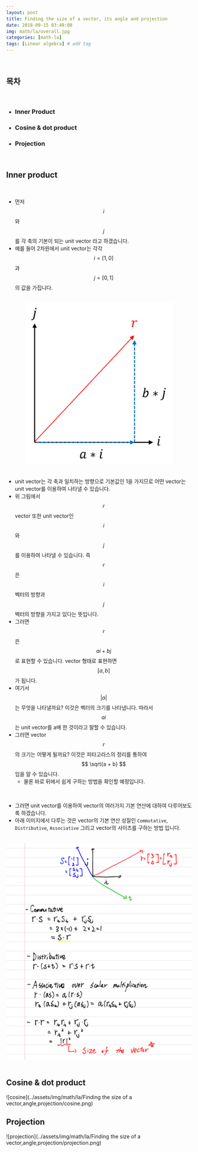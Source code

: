 ```yaml
---
layout: post
title: Finding the size of a vector, its angle and projection  
date: 2018-09-15 03:49:00
img: math/la/overall.jpg
categories: [math-la] 
tags: [Linear algebra] # add tag
---
```


<br>

## **목차**

<br>

- ### Inner Product
- ### Cosine & dot product
- ### Projection

<br>

## **Inner product**

<br>

- 먼저 $$ i $$ 와 $$ j $$를 각 축의 기본이 되는 unit vector 라고 하겠습니다.
- 예를 들어 2차원에서 unit vector는 각각 $$ i = [1, 0] $$ 과 $$ j = [0, 1] $$의 값을 가집니다.

<br>
<center><img src="../assets/img/math/la/Finding the size of a vector,angle,projection/0.png" alt="Drawing" style="width: 400px;"/></center>
<br>   

- unit vector는 각 축과 일치하는 방향으로 기본값인 1을 가지므로 어떤 vector는 unit vector를 이용하여 나타낼 수 있습니다.
- 위 그림에서 $$ r $$ vector 또한 unit vector인 $$ i $$와 $$ j $$를 이용하여 나타낼 수 있습니다. 즉 $$ r $$은 $$ i $$ 벡터의 방향과 $$ j $$ 벡터의 방향을 가지고 있다는 뜻입니다.
- 그러면 $$ r $$은 $$ ai + bj $$로 표현할 수 있습니다. vector 형태로 표현하면 $$ [a, b] $$가 됩니다.
- 여기서 $$ \vert a \vert $$는 무엇을 나타낼까요? 이것은 벡터의 크기를 나타냅니다. 따라서 $$ ai $$는 unit vector를 a배 한 것이라고 말할 수 있습니다.
- 그러면 vector $$ r $$의 크기는 어떻게 될까요? 이것은 피타고라스의 정리를 통하여 $$ \sqrt{a + b} $$임을 알 수 있습니다.
    - 물론 바로 뒤에서 쉽게 구하는 방법을 확인할 예정입니다.   

<br>

- 그러면 unit vector를 이용하여 vector의 여러가지 기본 연산에 대하여 다루어보도록 하겠습니다.
- 아래 이미지에서 다루는 것은 vector의 기본 연산 성질인 `Commutative`, `Distributive`, `Associative` 그리고 vector의 사이즈를 구하는 방법 입니다.

<br>
<center><img src="../assets/img/math/la/Finding the size of a vector,angle,projection/1.png" alt="Drawing" style="width: 800px;"/></center>
<br>   


## Cosine & dot product

![cosine](../assets/img/math/la/Finding the size of a vector,angle,projection/cosine.png)

## Projection

![projection](../assets/img/math/la/Finding the size of a vector,angle,projection/projection.png)


 
 